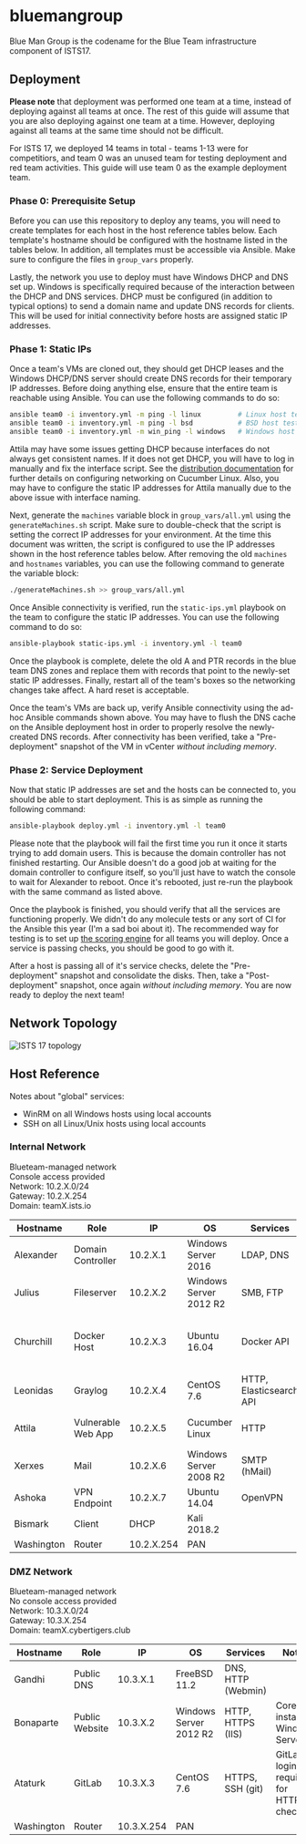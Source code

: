 # bluemangroup

Blue Man Group is the codename for the Blue Team infrastructure component of ISTS17.

## Deployment
**Please note** that deployment was performed one team at a time, instead of
deploying against all teams at once. The rest of this guide will assume that
you are also deploying against one team at a time. However, deploying against
all teams at the same time should not be difficult.

For ISTS 17, we deployed 14 teams in total - teams 1-13 were for competitiors,
and team 0 was an unused team for testing deployment and red team activities.
This guide will use team 0 as the example deployment team.

### Phase 0: Prerequisite Setup
Before you can use this repository to deploy any teams, you will need to create
templates for each host in the host reference tables below. Each template's
hostname should be configured with the hostname listed in the tables below. In
addition, all templates must be accessible via Ansible. Make sure to configure
the files in `group_vars` properly.

Lastly, the network you use to deploy must have Windows DHCP and DNS set up.
Windows is specifically required because of the interaction between the DHCP
and DNS services. DHCP must be configured (in addition to typical options) to
send a domain name and update DNS records for clients. This will be used for
initial connectivity before hosts are assigned static IP addresses.

### Phase 1: Static IPs
Once a team's VMs are cloned out, they should get DHCP leases and the Windows
DHCP/DNS server should create DNS records for their temporary IP addresses.
Before doing anything else, ensure that the entire team is reachable using
Ansible. You can use the following commands to do so:
```bash
ansible team0 -i inventory.yml -m ping -l linux         # Linux host testing
ansible team0 -i inventory.yml -m ping -l bsd           # BSD host testing
ansible team0 -i inventory.yml -m win_ping -l windows   # Windows host testing
```

Attila may have some issues getting DHCP because interfaces do not always get
consistent names. If it does not get DHCP, you will have to log in manually and
fix the interface script. See the [distribution documentation](https://wiki.cucumberlinux.com/wiki/sysconfig:networking)
for further details on configuring networking on Cucumber Linux. Also, you may
have to configure the static IP addresses for Attila manually due to the above
issue with interface naming.

Next, generate the `machines` variable block in `group_vars/all.yml` using the
`generateMachines.sh` script. Make sure to double-check that the script is
setting the correct IP addresses for your environment. At the time this
document was written, the script is configured to use the IP addresses shown in
the host reference tables below. After removing the old `machines` and
`hostnames` variables, you can use the following command to generate the
variable block:
```bash
./generateMachines.sh >> group_vars/all.yml
```

Once Ansible connectivity is verified, run the `static-ips.yml` playbook on the
team to configure the static IP addresses. You can use the following command to
do so:
```bash
ansible-playbook static-ips.yml -i inventory.yml -l team0
```

Once the playbook is complete, delete the old A and PTR records in the blue
team DNS zones and replace them with records that point to the newly-set static
IP addresses. Finally, restart all of the team's boxes so the networking
changes take affect. A hard reset is acceptable.

Once the team's VMs are back up, verify Ansible connectivity using the ad-hoc
Ansible commands shown above. You may have to flush the DNS cache on the
Ansible deployment host in order to properly resolve the newly-created DNS
records. After connectivity has been verified, take a "Pre-deployment" snapshot
of the VM in vCenter _without including memory_.

### Phase 2: Service Deployment
Now that static IP addresses are set and the hosts can be connected to, you
should be able to start deployment. This is as simple as running the following
command:
```bash
ansible-playbook deploy.yml -i inventory.yml -l team0
```

Please note that the playbook will fail the first time you run it once it
starts trying to add domain users. This is because the domain controller has
not finished restarting. Our Ansible doesn't do a good job at waiting for the
domain controller to configure itself, so you'll just have to watch the console
to wait for Alexander to reboot. Once it's rebooted, just re-run the playbook
with the same command as listed above.

Once the playbook is finished, you should verify that all the services are
functioning properly. We didn't do any molecule tests or any sort of CI for the
Ansible this year (I'm a sad boi about it). The recommended way for testing is
to set up [the scoring engine](https://github.com/scoringengine/scoringengine)
for all teams you will deploy. Once a service is passing checks, you should be
good to go with it.

After a host is passing all of it's service checks, delete the "Pre-deployment"
snapshot and consolidate the disks. Then, take a "Post-deployment" snapshot,
once again _without including memory_. You are now ready to deploy the next
team!

## Network Topology
![ISTS 17 topology](network.png)

## Host Reference
Notes about "global" services:
- WinRM on all Windows hosts using local accounts
- SSH on all Linux/Unix hosts using local accounts

### Internal Network
Blueteam-managed network  
Console access provided  
Network: 10.2.X.0/24  
Gateway: 10.2.X.254  
Domain: teamX.ists.io  

| Hostname    | Role                | IP          | OS                      | Services                | Notes |
|-------------|---------------------|-------------|-------------------------|-------------------------|-------|
| Alexander   | Domain Controller   | 10.2.X.1    | Windows Server 2016     | LDAP, DNS               | GUI install of Windows Server |
| Julius      | Fileserver          | 10.2.X.2    | Windows Server 2012 R2  | SMB, FTP                | GUI install of Windows Server |
| Churchill   | Docker Host         | 10.2.X.3    | Ubuntu 16.04            | Docker API              | Running Mattermost, other containers (unscored) |
| Leonidas    | Graylog             | 10.2.X.4    | CentOS 7.6              | HTTP, Elasticsearch API | Also OSSEC controller |
| Attila      | Vulnerable Web App  | 10.2.X.5    | Cucumber Linux          | HTTP                    | LAMP stack for injects webapp |
| Xerxes      | Mail                | 10.2.X.6    | Windows Server 2008 R2  | SMTP (hMail)            | GUI install of Windows Server | 
| Ashoka      | VPN Endpoint        | 10.2.X.7    | Ubuntu 14.04            | OpenVPN                 ||
| Bismark     | Client              | DHCP        | Kali 2018.2             |                         ||
| Washington  | Router              | 10.2.X.254  | PAN                     |                         ||

### DMZ Network
Blueteam-managed network  
No console access provided  
Network: 10.3.X.0/24  
Gateway: 10.3.X.254  
Domain: teamX.cybertigers.club  

| Hostname    | Role                | IP          | OS                      | Services                | Notes |
|-------------|---------------------|-------------|-------------------------|-------------------------|-------|
| Gandhi      | Public DNS          | 10.3.X.1    | FreeBSD 11.2            | DNS, HTTP (Webmin)      ||
| Bonaparte   | Public Website      | 10.3.X.2    | Windows Server 2012 R2  | HTTP, HTTPS (IIS)       | Core install of Windows Server |
| Ataturk     | GitLab              | 10.3.X.3    | CentOS 7.6              | HTTPS, SSH (git)        | GitLab login required for HTTPS check |
| Washington  | Router              | 10.3.X.254  | PAN                     |                         ||
